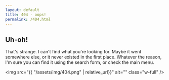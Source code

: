 ```yaml
---
layout: default
title: 404 - oops!
permalink: /404.html
---
```

## Uh-oh!

That's strange. I can't find what you're looking for. Maybe it went somewhere else, or it never existed in the first place. Whatever the reason, I'm sure you can find it using the search form, or check the main menu.

<img src="{{ "/assets/img/404.png" | relative_url}}" alt="" class="w-full" />
